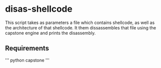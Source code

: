 # disas-shellcode

This script takes as parameters a file which contains shellcode, as well as the architecture of that shellcode. It them dissassembles that file using the capstone engine and prints the disassembly.

## Requirements

'''
python
capstone
'''
